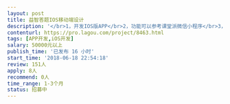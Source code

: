 ```yaml
---                
layout: post       
title: 益智答题IOS移动端设计           
description: '</br>1，开发IOS版APP</br>2，功能可以参考课堂派微信小程序</br>3，架构上，与后端只是必要数据互换，所有运算在本机完成</br>'     
contenturl: https://pro.lagou.com/project/8463.html      
tags: [APP开发,iOS开发]            
salary: 50000元以上          
publish_time: '已发布 16 小时'         
start_time: '2018-06-18 22:54:18'           
review: 151人                   
apply: 8人                   
recommend: 0人                   
time_range: 1-3个月              
status: 招募中                  
---                 
```

